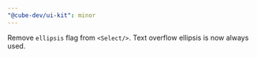 ```yaml
---
"@cube-dev/ui-kit": minor
---
```


Remove `ellipsis` flag from `<Select/>`. Text overflow ellipsis is now always used.
